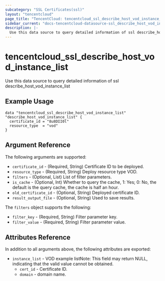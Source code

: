 ```yaml
---
subcategory: "SSL Certificates(ssl)"
layout: "tencentcloud"
page_title: "TencentCloud: tencentcloud_ssl_describe_host_vod_instance_list"
sidebar_current: "docs-tencentcloud-datasource-ssl_describe_host_vod_instance_list"
description: |-
  Use this data source to query detailed information of ssl describe_host_vod_instance_list
---
```


# tencentcloud_ssl_describe_host_vod_instance_list

Use this data source to query detailed information of ssl describe_host_vod_instance_list

## Example Usage

```hcl
data "tencentcloud_ssl_describe_host_vod_instance_list" "describe_host_vod_instance_list" {
  certificate_id = "8u8DII0l"
  resource_type  = "vod"
}
```

## Argument Reference

The following arguments are supported:

* `certificate_id` - (Required, String) Certificate ID to be deployed.
* `resource_type` - (Required, String) Deploy resource type VOD.
* `filters` - (Optional, List) List of filter parameters.
* `is_cache` - (Optional, Int) Whether to query the cache, 1: Yes; 0: No, the default is the query cache, the cache is half an hour.
* `old_certificate_id` - (Optional, String) Deployed certificate ID.
* `result_output_file` - (Optional, String) Used to save results.

The `filters` object supports the following:

* `filter_key` - (Required, String) Filter parameter key.
* `filter_value` - (Required, String) Filter parameter value.

## Attributes Reference

In addition to all arguments above, the following attributes are exported:

* `instance_list` - VOD example listNote: This field may return NULL, indicating that the valid value cannot be obtained.
  * `cert_id` - Certificate ID.
  * `domain` - domain name.



